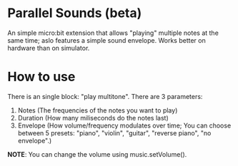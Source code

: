 # Parallel Sounds (beta)
An simple micro:bit extension that allows "playing" multiple notes at the same time; aslo features a simple sound envelope. Works better on hardware than on simulator.
# How to use
There is an single block: "play multitone". There are 3 parameters:
1. Notes (The frequencies of the notes you want to play)
2. Duration (How many miliseconds do the notes last)
3. Envelope (How volume/frequency modulates over time; You can choose between 5 presets: "piano", "violin", "guitar", "reverse piano", "no envelope".)

**NOTE**: You can change the volume using music.setVolume().
